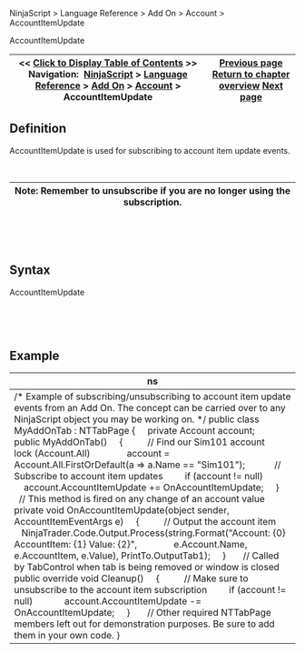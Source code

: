 ﻿


NinjaScript \> Language Reference \> Add On \> Account \> AccountItemUpdate






















AccountItemUpdate







| \<\< [Click to Display Table of Contents](accountitemupdate.md) \>\> **Navigation:**     [NinjaScript](ninjascript.md) \> [Language Reference](language_reference_wip.md) \> [Add On](add_on.md) \> [Account](account_class.md) \> AccountItemUpdate | [Previous page](accountitem.md) [Return to chapter overview](account_class.md) [Next page](accountstatusupdate.md) |
| --- | --- |











## Definition


AccountItemUpdate is used for subscribing to account item update events. 


 




| Note: Remember to unsubscribe if you are no longer using the subscription. |
| --- |



 


 


## Syntax


AccountItemUpdate


 


 


## Example




| ns |
| --- |
| /\* Example of subscribing/unsubscribing to account item update events from an Add On. The concept can be carried over to any NinjaScript object you may be working on. \*/ public class MyAddOnTab : NTTabPage {      private Account account;      public MyAddOnTab()      {           // Find our Sim101 account          lock (Account.All)                account \= Account.All.FirstOrDefault(a \=\> a.Name \=\= "Sim101");             // Subscribe to account item updates          if (account !\= null)                account.AccountItemUpdate \+\= OnAccountItemUpdate;      }        // This method is fired on any change of an account value      private void OnAccountItemUpdate(object sender, AccountItemEventArgs e)      {           // Output the account item           NinjaTrader.Code.Output.Process(string.Format("Account: {0} AccountItem: {1} Value: {2}",                e.Account.Name, e.AccountItem, e.Value), PrintTo.OutputTab1\);      }        // Called by TabControl when tab is being removed or window is closed      public override void Cleanup()      {           // Make sure to unsubscribe to the account item subscription          if (account !\= null)               account.AccountItemUpdate \-\= OnAccountItemUpdate;      }        // Other required NTTabPage members left out for demonstration purposes. Be sure to add them in your own code. } |









